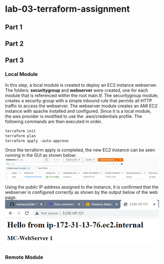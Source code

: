 # lab-03-terraform-assignment

## Part 1

## Part 2


## Part 3
### Local Module
In this step, a local module is created to deploy an EC2 instance webserver. The folders: **securitygroup** and **webserver** were created, one for each module that is referenced within the root main.tf. The securitygroup module, creates a security group with a simple inbound rule that permits all HTTP traffic to access the webserver. The webserver module creates an AMI EC2 instance with apache installed and configured. Since it is a local module, the aws provider is modified to use the .aws/credentials profile. The following commands are then executed in order.
```
terraform init
terraform plan
terraform apply -auto-approve
```
Once the terraform apply is completed, the new EC2 instance can be seen running in the GUI as shown below:
![alt text](Images/webinstance.png)

Using the public IP address assigned to the instance, it is confirmed that the webserver is configured correctly as shown by the output below of the web page.
![alt text](Images/testing-web.png)

### Remote Module